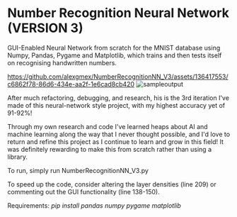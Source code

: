 # Number Recognition Neural Network (VERSION 3)

GUI-Enabled Neural Network from scratch for the MNIST database using Numpy, Pandas, Pygame and Matplotlib, which trains and then tests itself on recognising handwritten numbers.

https://github.com/alexgmex/NumberRecognitionNN_V3/assets/136417553/c6862f78-86d6-434e-aa2f-1e6cad8cb420
![sampleoutput](https://github.com/alexgmex/NumberRecognitionNN_V3/assets/136417553/3b629bcc-deed-4de2-8b22-60e6b68c7fb9)

After much refactoring, debugging, and research, his is the 3rd iteration I've made of this neural-network style project, with my highest accuracy yet of 91-92%!

Through my own research and code I've learned heaps about AI and machine learning along the way that I never thought possible, and I'd love to return and refine this project as I continue to learn and grow in this field! It was definitely rewarding to make this from scratch rather than using a library.

To run, simply run NumberRecognitionNN_V3.py

To speed up the code, consider altering the layer densities (line 209) or commenting out the GUI functionality (line 138-150).

Requirements:
*pip install pandas numpy pygame matplotlib*
